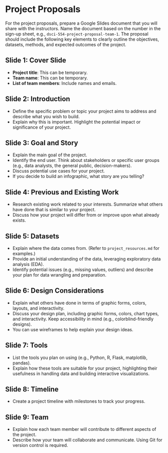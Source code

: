# Project Proposals

For the project proposals, prepare a Google Slides document that you will share with the instructors. Name the document based on the number in the sign-up sheet, e.g., `dsci-554-project-proposal-team-1`. The proposal should include the following key elements to clearly outline the objectives, datasets, methods, and expected outcomes of the project.

## Slide 1: Cover Slide

- **Project title**: This can be temporary.
- **Team name**: This can be temporary.
- **List of team members**: Include names and emails.

## Slide 2: Introduction

- Define the specific problem or topic your project aims to address and describe what you wish to build.
- Explain why this is important. Highlight the potential impact or significance of your project.

## Slide 3: Goal and Story

- Explain the main goal of the project.
- Identify the end user. Think about stakeholders or specific user groups (e.g., data analysts, the general public, decision-makers).
- Discuss potential use cases for your project.
- If you decide to build an infographic, what story are you telling?

## Slide 4: Previous and Existing Work

- Research existing work related to your interests. Summarize what others have done that is similar to your project.
- Discuss how your project will differ from or improve upon what already exists.

## Slide 5: Datasets

- Explain where the data comes from. (Refer to `project_resources.md` for examples.)
- Provide an initial understanding of the data, leveraging exploratory data analysis (EDA).
- Identify potential issues (e.g., missing values, outliers) and describe your plan for data wrangling and preparation.

## Slide 6: Design Considerations

- Explain what others have done in terms of graphic forms, colors, layouts, and interactivity.
- Discuss your design plan, including graphic forms, colors, chart types, and interactivity. Keep accessibility in mind (e.g., colorblind-friendly designs).
- You can use wireframes to help explain your design ideas.

## Slide 7: Tools

- List the tools you plan on using (e.g., Python, R, Flask, matplotlib, pandas).
- Explain how these tools are suitable for your project, highlighting their usefulness in handling data and building interactive visualizations.

## Slide 8: Timeline

- Create a project timeline with milestones to track your progress.

## Slide 9: Team

- Explain how each team member will contribute to different aspects of the project.
- Describe how your team will collaborate and communicate. Using Git for version control is required.